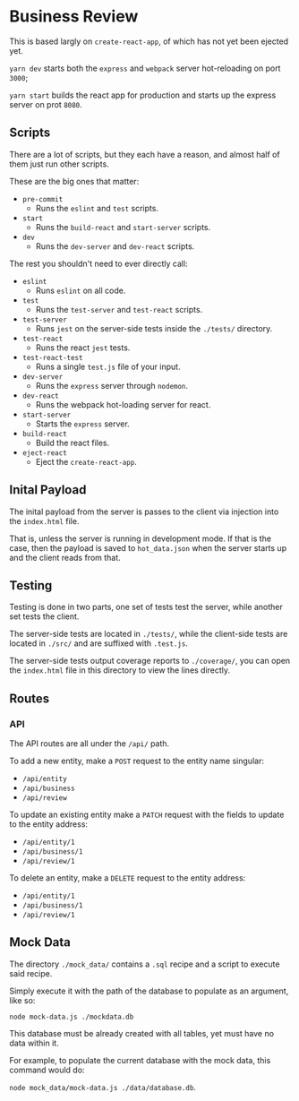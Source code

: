 # Business Review

This is based largly on `create-react-app`, of which has not yet been ejected yet.

`yarn dev` starts both the `express` and `webpack` server hot-reloading on port `3000`;

`yarn start` builds the react app for production and starts up the express server on prot `8080`.

## Scripts

There are a lot of scripts, but they each have a reason, and almost half of them just run other scripts.

These are the big ones that matter:

- `pre-commit`
	- Runs the `eslint` and `test` scripts.
- `start`
	- Runs the `build-react` and `start-server` scripts.
- `dev`
	- Runs the `dev-server` and `dev-react` scripts.

The rest you shouldn't need to ever directly call:

- `eslint`
	- Runs `eslint` on all code.
- `test`
	- Runs the `test-server` and `test-react` scripts.
- `test-server`
	- Runs `jest` on the server-side tests inside the `./tests/` directory.
- `test-react`
	- Runs the react `jest` tests.
- `test-react-test`
	- Runs a single `test.js` file of your input.
- `dev-server`
	- Runs the `express` server through `nodemon`.
- `dev-react`
	- Runs the webpack hot-loading server for react.
- `start-server`
	- Starts the `express` server.
- `build-react`
	- Build the react files.
- `eject-react`
	- Eject the `create-react-app`.

## Inital Payload

The inital payload from the server is passes to the client via injection into the `index.html` file.

That is, unless the server is running in development mode. If that is the case, then the payload is saved to `hot_data.json` when the server starts up and the client reads from that.

## Testing

Testing is done in two parts, one set of tests test the server, while another set tests the client.

The server-side tests are located in `./tests/`, while the client-side tests are located in `./src/` and are suffixed with `.test.js`.

The server-side tests output coverage reports to `./coverage/`, you can open the `index.html` file in this directory to view the lines directly.

## Routes

### API

The API routes are all under the `/api/` path.

To add a new entity, make a `POST` request to the entity name singular:

- `/api/entity`
- `/api/business`
- `/api/review`

To update an existing entity make a `PATCH` request with the fields to update to the entity address:

- `/api/entity/1`
- `/api/business/1`
- `/api/review/1`

To delete an entity, make a `DELETE` request to the entity address:

- `/api/entity/1`
- `/api/business/1`
- `/api/review/1`

## Mock Data

The directory `./mock_data/` contains a `.sql` recipe and a script to execute said recipe.

Simply execute it with the path of the database to populate as an argument, like so:

`node mock-data.js ./mockdata.db`

This database must be already created with all tables, yet must have no data within it.

For example, to populate the current database with the mock data, this command would do:

`node mock_data/mock-data.js ./data/database.db`.